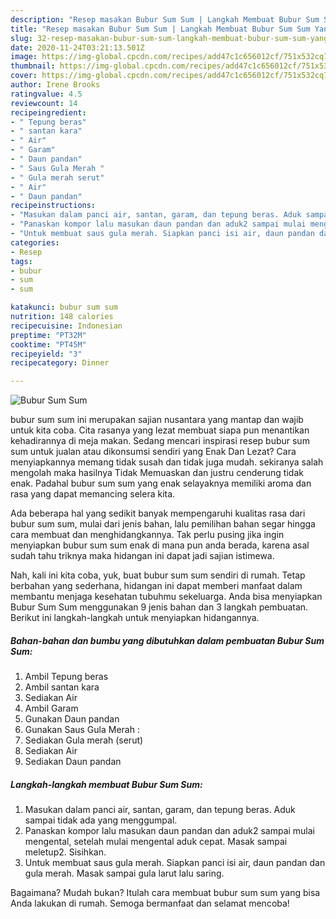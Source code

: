 ```yaml
---
description: "Resep masakan Bubur Sum Sum | Langkah Membuat Bubur Sum Sum Yang Lezat Sekali"
title: "Resep masakan Bubur Sum Sum | Langkah Membuat Bubur Sum Sum Yang Lezat Sekali"
slug: 32-resep-masakan-bubur-sum-sum-langkah-membuat-bubur-sum-sum-yang-lezat-sekali
date: 2020-11-24T03:21:13.501Z
image: https://img-global.cpcdn.com/recipes/add47c1c656012cf/751x532cq70/bubur-sum-sum-foto-resep-utama.jpg
thumbnail: https://img-global.cpcdn.com/recipes/add47c1c656012cf/751x532cq70/bubur-sum-sum-foto-resep-utama.jpg
cover: https://img-global.cpcdn.com/recipes/add47c1c656012cf/751x532cq70/bubur-sum-sum-foto-resep-utama.jpg
author: Irene Brooks
ratingvalue: 4.5
reviewcount: 14
recipeingredient:
- " Tepung beras"
- " santan kara"
- " Air"
- " Garam"
- " Daun pandan"
- " Saus Gula Merah "
- " Gula merah serut"
- " Air"
- " Daun pandan"
recipeinstructions:
- "Masukan dalam panci air, santan, garam, dan tepung beras. Aduk sampai tidak ada yang menggumpal."
- "Panaskan kompor lalu masukan daun pandan dan aduk2 sampai mulai mengental, setelah mulai mengental aduk cepat. Masak sampai meletup2. Sisihkan."
- "Untuk membuat saus gula merah. Siapkan panci isi air, daun pandan dan gula merah. Masak sampai gula larut lalu saring."
categories:
- Resep
tags:
- bubur
- sum
- sum

katakunci: bubur sum sum 
nutrition: 148 calories
recipecuisine: Indonesian
preptime: "PT32M"
cooktime: "PT45M"
recipeyield: "3"
recipecategory: Dinner

---
```



![Bubur Sum Sum](https://img-global.cpcdn.com/recipes/add47c1c656012cf/751x532cq70/bubur-sum-sum-foto-resep-utama.jpg)


bubur sum sum ini merupakan sajian nusantara yang mantap dan wajib untuk kita coba. Cita rasanya yang lezat membuat siapa pun menantikan kehadirannya di meja makan.
Sedang mencari inspirasi resep bubur sum sum untuk jualan atau dikonsumsi sendiri yang Enak Dan Lezat? Cara menyiapkannya memang tidak susah dan tidak juga mudah. sekiranya salah mengolah maka hasilnya Tidak Memuaskan dan justru cenderung tidak enak. Padahal bubur sum sum yang enak selayaknya memiliki aroma dan rasa yang dapat memancing selera kita.



Ada beberapa hal yang sedikit banyak mempengaruhi kualitas rasa dari bubur sum sum, mulai dari jenis bahan, lalu pemilihan bahan segar hingga cara membuat dan menghidangkannya. Tak perlu pusing jika ingin menyiapkan bubur sum sum enak di mana pun anda berada, karena asal sudah tahu triknya maka hidangan ini dapat jadi sajian istimewa.


Nah, kali ini kita coba, yuk, buat bubur sum sum sendiri di rumah. Tetap berbahan yang sederhana, hidangan ini dapat memberi manfaat dalam membantu menjaga kesehatan tubuhmu sekeluarga. Anda bisa menyiapkan Bubur Sum Sum menggunakan 9 jenis bahan dan 3 langkah pembuatan. Berikut ini langkah-langkah untuk menyiapkan hidangannya.

<!--inarticleads1-->

##### Bahan-bahan dan bumbu yang dibutuhkan dalam pembuatan Bubur Sum Sum:

1. Ambil  Tepung beras
1. Ambil  santan kara
1. Sediakan  Air
1. Ambil  Garam
1. Gunakan  Daun pandan
1. Gunakan  Saus Gula Merah :
1. Sediakan  Gula merah (serut)
1. Sediakan  Air
1. Sediakan  Daun pandan




<!--inarticleads2-->

##### Langkah-langkah membuat Bubur Sum Sum:

1. Masukan dalam panci air, santan, garam, dan tepung beras. Aduk sampai tidak ada yang menggumpal.
1. Panaskan kompor lalu masukan daun pandan dan aduk2 sampai mulai mengental, setelah mulai mengental aduk cepat. Masak sampai meletup2. Sisihkan.
1. Untuk membuat saus gula merah. Siapkan panci isi air, daun pandan dan gula merah. Masak sampai gula larut lalu saring.




Bagaimana? Mudah bukan? Itulah cara membuat bubur sum sum yang bisa Anda lakukan di rumah. Semoga bermanfaat dan selamat mencoba!
